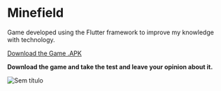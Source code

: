 # Minefield
Game developed using the Flutter framework to improve my knowledge with technology.

[Download the Game .APK](http://www.mediafire.com/file/rmiprgtvirb5jrp/campo-minado.apk/file)

__Download the game and take the test and leave your opinion about it.__

![Sem título](https://user-images.githubusercontent.com/28025814/75276620-44b41000-57e5-11ea-8963-5aa5671f63b2.png)
